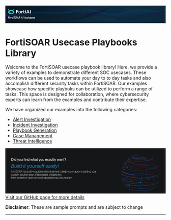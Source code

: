 ![FortiSOAR Banner](./docs/res/fortiai-banner.jpg)

# FortiSOAR Usecase Playbooks Library

Welcome to the FortiSOAR usecase playbook library! Here, we provide a variety of examples to demonstrate different SOC usecases. These workflows can be used to automate your day to to day tasks and also accomplish different security tasks within FortiSOAR. Our examples showcase how specific playboks can be utilized to perform a range of tasks. This space is designed for collaboration, where cybersecurity experts can learn from the examples and contribute their expertise.


We have organized our examples into the following categories:

- [Alert Investigation](./docs/alert-investigation.md)
- [Incident Investigation](./docs/incident-investigation.md)
- [Playbook Generation](./docs/playbook-generation.md)
- [Case Management](./docs/case-management.md)
- [Threat Intelligence](./docs/threat-intelligence.md)
  

![Build Your Content Logo](./docs/res/build-it-yourself.png)
[Visit our GitHub page for more details](https://github.com/fortinet-fortisoar/how-tos) 


**Disclaimer**: These are sample prompts and are subject to change
***
